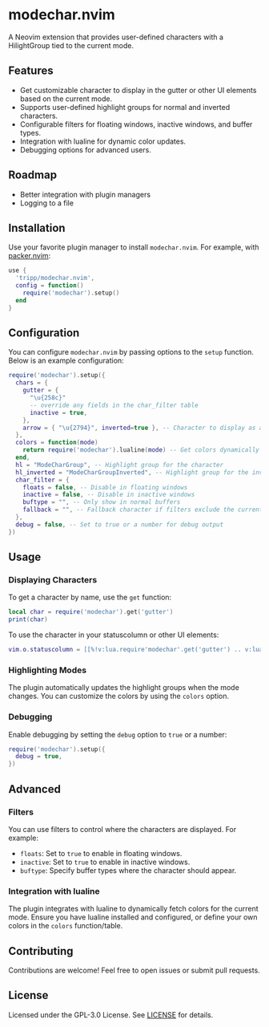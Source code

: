 # modechar.nvim

A Neovim extension that provides user-defined characters with a
HilightGroup tied to the current mode.

## Features

- Get customizable character to display in the gutter
or other UI elements based on the current mode.
- Supports user-defined highlight groups for normal and inverted characters.
- Configurable filters for floating windows, inactive windows, and buffer types.
- Integration with lualine for dynamic color updates.
- Debugging options for advanced users.

## Roadmap

- Better integration with plugin managers
- Logging to a file

## Installation

Use your favorite plugin manager to install `modechar.nvim`. For example, with [packer.nvim](https://github.com/wbthomason/packer.nvim):

```lua
use {
  'tripp/modechar.nvim',
  config = function()
    require('modechar').setup()
  end
}
```

## Configuration

You can configure `modechar.nvim` by passing options to the `setup` function.
Below is an example configuration:

```lua
require('modechar').setup({
  chars = {
    gutter = {
      "\u{258c}"
      -- override any fields in the char_filter table
      inactive = true,
    },
    arrow = { "\u{2794}", inverted=true }, -- Character to display as an arrow
  },
  colors = function(mode)
    return require('modechar').lualine(mode) -- Get colors dynamically from lualine
  end,
  hl = "ModeCharGroup", -- Highlight group for the character
  hl_inverted = "ModeCharGroupInverted", -- Highlight group for the inverted character
  char_filter = {
    floats = false, -- Disable in floating windows
    inactive = false, -- Disable in inactive windows
    buftype = "", -- Only show in normal buffers
    fallback = "", -- Fallback character if filters exclude the current one
  },
  debug = false, -- Set to true or a number for debug output
})
```

## Usage

### Displaying Characters

To get a character by name, use the `get` function:

```lua
local char = require('modechar').get('gutter')
print(char)
```

To use the character in your statuscolumn or other UI elements:

```lua
vim.o.statuscolumn = [[%!v:lua.require'modechar'.get('gutter') .. v:lua.require'snacks.statuscolumn'.get()]]
```

### Highlighting Modes

The plugin automatically updates the highlight groups when the mode changes.
You can customize the colors by using the `colors` option.

### Debugging

Enable debugging by setting the `debug` option to `true` or a number:

```lua
require('modechar').setup({
  debug = true,
})
```

## Advanced

### Filters

You can use filters to control where the characters are displayed. For example:

- `floats`: Set to `true` to enable in floating windows.
- `inactive`: Set to `true` to enable in inactive windows.
- `buftype`: Specify buffer types where the character should appear.

### Integration with lualine

The plugin integrates with lualine to dynamically fetch colors for the current mode.
Ensure you have lualine installed and configured, or define your own colors in
the `colors` function/table.

## Contributing

Contributions are welcome! Feel free to open issues or submit pull requests.

## License

Licensed under the GPL-3.0 License. See [LICENSE](LICENSE) for details.
